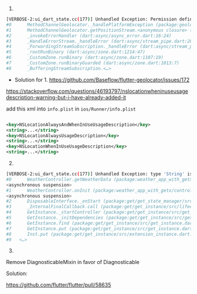 
1. 
```bash
[VERBOSE-2:ui_dart_state.cc(177)] Unhandled Exception: Permission definitions not found in the app's Info.plist. Please make sure to add either NSLocationWhenInUseUsageDescription or NSLocationAlwaysUsageDescription to the app's Info.plist file.
#0      MethodChannelGeolocator._handlePlatformException (package:geolocator_platform_interface/src/implementations/method_channel_geolocator.dart:177:9)
#1      MethodChannelGeolocator.getPositionStream.<anonymous closure> (package:geolocator_platform_interface/src/implementations/method_channel_geolocator.dart:152:11)
#2      _invokeErrorHandler (dart:async/async_error.dart:16:24)
#3      _HandleErrorStream._handleError (dart:async/stream_pipe.dart:282:9)
#4      _ForwardingStreamSubscription._handleError (dart:async/stream_pipe.dart:161:13)
#5      _rootRunBinary (dart:async/zone.dart:1214:47)
#6      _CustomZone.runBinary (dart:async/zone.dart:1107:19)
#7      _CustomZone.runBinaryGuarded (dart:async/zone.dart:1013:7)
#8      _BufferingStreamSubscription.<…>


```

- Solution for 1.
https://github.com/Baseflow/flutter-geolocator/issues/172

https://stackoverflow.com/questions/46193797/nslocationwheninuseusagedescription-warning-but-i-have-already-added-it


add this xml into `info.plist` in `ios/Runner/info.plist`
```xml

<key>NSLocationAlwaysAndWhenInUseUsageDescription</key>
<string>...</string>
<key>NSLocationAlwaysUsageDescription</key>
<string>...</string>
<key>NSLocationWhenInUseUsageDescription</key>
<string>...</string>
```


2. 

```bash
[VERBOSE-2:ui_dart_state.cc(177)] Unhandled Exception: type 'String' is not a subtype of type 'RxString' in type cast
#0      WeatherController.getWeatherData (package:weather_app_with_getx/controller/weather_controller.dart:78:30)
<asynchronous suspension>
#1      WeatherController.onInit (package:weather_app_with_getx/controller/weather_controller.dart:27:5)
<asynchronous suspension>
#2      DisposableInterface._onStart (package:get/get_state_manager/src/rx_flutter/rx_disposable.dart:24:5)
#3      _InternalFinalCallback.call (package:get/get_instance/src/lifecycle.dart:11:24)
#4      GetInstance._startController (package:get/get_instance/src/get_instance.dart:216:18)
#5      GetInstance._initDependencies (package:get/get_instance/src/get_instance.dart:187:11)
#6      GetInstance.find (package:get/get_instance/src/get_instance.dart:267:17)
#7      GetInstance.put (package:get/get_instance/src/get_instance.dart:95:12)
#8      Inst.put (package:get/get_instance/src/extension_instance.dart:87:12)
#9   <…>
```


3. 
 Remove DiagnosticableMixin in favor of Diagnosticable

Solution:

https://github.com/flutter/flutter/pull/58635

